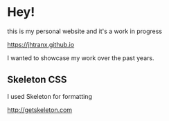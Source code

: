 # Hey!
this is my personal website and it's a work in progress

https://jhtranx.github.io

I wanted to showcase my work over the past years.


## Skeleton CSS
I used Skeleton for formatting 

http://getskeleton.com
